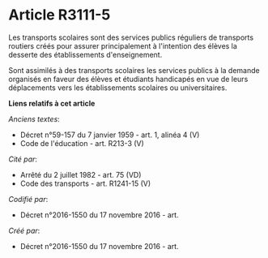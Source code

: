 # Article R3111-5

Les transports scolaires sont des services publics réguliers de transports routiers créés pour assurer principalement à
l'intention des élèves la desserte des établissements d'enseignement.

Sont assimilés à des transports scolaires les services publics à la demande organisés en faveur des élèves et étudiants
handicapés en vue de leurs déplacements vers les établissements scolaires ou universitaires.

**Liens relatifs à cet article**

_Anciens textes_:

  - Décret n°59-157 du 7 janvier 1959 - art. 1, alinéa 4  (V)
  - Code de l'éducation - art. R213-3 (V)

_Cité par_:

  - Arrêté du 2 juillet 1982 - art. 75 (VD)
  - Code des transports - art. R1241-15 (V)

_Codifié par_:

  - Décret n°2016-1550 du 17 novembre 2016 - art.

_Créé par_:

  - Décret n°2016-1550 du 17 novembre 2016 - art.
